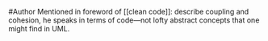 #Author
Mentioned in foreword of [[clean code]]: describe coupling and cohesion, he speaks in terms of code—not lofty abstract concepts that one might find in UML.